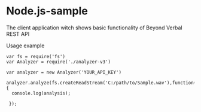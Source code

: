 # Node.js-sample
The client application witch shows basic functionality of Beyond Verbal REST API

Usage example
```node
var fs = require('fs')
var Analyzer = require('./analyzer-v3')

var analyzer = new Analyzer('YOUR_API_KEY')

analyzer.analyze(fs.createReadStream('C:/path/to/Sample.wav'),function(err,analysis){
  console.log(analysis);
   
 });
```
